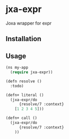 jxa-expr
========

Joxa wrapper for expr

Installation
------------

Usage
-----

```lisp
(ns my-app
  (require jxa-expr))

(defn resolve ()
  :todo)

(defn+ literal ()
  (jxa-expr/do
      {resolve/7 :context}
    [1 2 3 4 5]))

(defn+ call ()
  (jxa-expr/do
      {resolve/7 :context}
    ))
```
